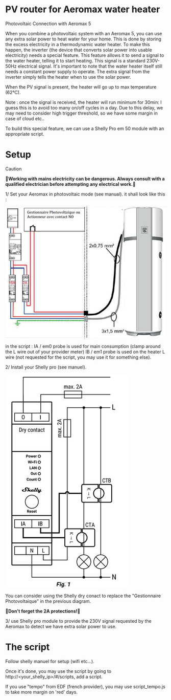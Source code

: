 # PV router for Aeromax water heater

Photovoltaic Connection with Aeromax 5

When you combine a photovoltaic system with an Aeromax 5, you can use any extra solar power to heat water for your home. This is done by storing the excess electricity in a thermodynamic water heater.
To make this happen, the inverter (the device that converts solar power into usable electricity) needs a special feature. This feature allows it to send a signal to the water heater, telling it to start heating. This signal is a standard 230V-50Hz electrical signal.
It's important to note that the water heater itself still needs a constant power supply to operate. The extra signal from the inverter simply tells the heater when to use the solar power.

When the PV signal is present, the heater will go up to max temperature (62°C).

Note : once the signal is received, the heater will run minimum for 30min: I guess this is to avoid too many on/off cycles in a day.
Due to this delay, we may need to consider high trigger threshold, so we have some margin in case of cloud etc..

To build this special feature, we can use a Shelly Pro em 50 module with an appropriate script.


# Setup


> [!CAUTION]
> **🚨Working with mains electricity can be dangerous. Always consult with a qualified electrician before attempting any electrical work.🚨**

1/ Set your Aeromax in photovoltaic mode (see manual). it shall look like this : 

![aeromax_wiring](images/aeromax_wiring.png)

in the script :
IA / em0 probe is used for main consumption (clamp around the L wire out of your provider meter)
IB / em1 probe is used on the heater L wire (not requested for the script, you may use it for something else).

2/ Install your Shelly pro (see manuel). 

![shellyproem50 wiring](images/SHELLY-Pro-EM-50.webp)

You can consider using the Shelly dry conact to replace the "Gestionnaire Photovoltaique" in the previous diagram.

**🚨Don't forget the 2A protections!🚨**

3/ use Shelly pro module to provide the 230V signal requested by the Aeromax to detect we have extra solar power to use.


# The script

Follow shelly manuel for setup (wifi etc...).

Once it's done, you may use the script by going to http://<your_shelly_ip>/#/scripts, add a script.

If you use "tempo" from EDF (french provider), you may use script_tempo.js to take more margin on 'red' days.




